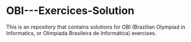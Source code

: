 # OBI---Exercices-Solution
This is an repository that contains solutions for OBI (Brazilian Olympiad in Informatics, or Olimpíada Brasileira de Informática) exercises.
